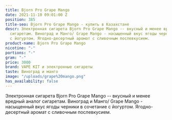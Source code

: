 ```yaml
---
title: Bjorn Pro Grape Mango
date: 2021-11-10 09:01:00 Z
position: 385
title-seo: Bjorn Pro Grape Mango - купить в Казахстане
descr: Электронная сигарета Bjorn Pro Grape Mango -- вкусный и менее вредный аналог
  сигаретам. Виноград и Манго/ Grape Mango - насыщенный вкус ягоды черники в сочетание
  с йогуртом. Ягодно-десертный аромат с сливочным послевкусием.
product-name: Bjorn Pro Grape Mango
nicotine: "-"
portions: "-"
gram: "-"
price: 3000
brand: VAPE KIT и электронные сигареты
taste: Виноград и манго
image: "/uploads/grape%20mango.png"
has_availability: false
---
```


Электронная сигарета Bjorn Pro Grape Mango -- вкусный и менее вредный аналог сигаретам. Виноград и Манго/ Grape Mango - насыщенный вкус ягоды черники в сочетание с йогуртом. Ягодно-десертный аромат с сливочным послевкусием.